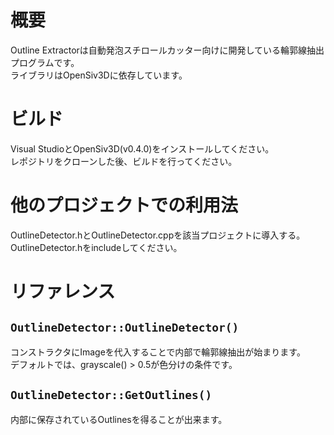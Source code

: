 # 概要
Outline Extractorは自動発泡スチロールカッター向けに開発している輪郭線抽出プログラムです。  
ライブラリはOpenSiv3Dに依存しています。  

# ビルド
Visual StudioとOpenSiv3D(v0.4.0)をインストールしてください。  
レポジトリをクローンした後、ビルドを行ってください。  

# 他のプロジェクトでの利用法
OutlineDetector.hとOutlineDetector.cppを該当プロジェクトに導入する。
OutlineDetector.hをincludeしてください。

# リファレンス
## `OutlineDetector::OutlineDetector()`
コンストラクタにImageを代入することで内部で輪郭線抽出が始まります。  
デフォルトでは、grayscale() > 0.5が色分けの条件です。

## `OutlineDetector::GetOutlines()`
内部に保存されているOutlinesを得ることが出来ます。
